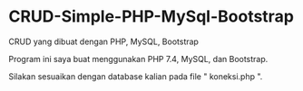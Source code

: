 # CRUD-Simple-PHP-MySql-Bootstrap
CRUD yang dibuat dengan PHP, MySQL, Bootstrap

Program ini saya buat menggunakan PHP 7.4, MySQL, dan Bootstrap.

Silakan sesuaikan dengan database kalian pada file " koneksi.php ".
